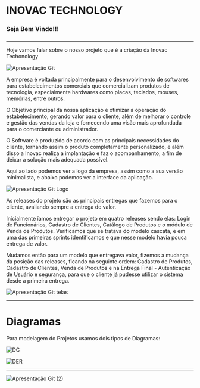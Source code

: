 # INOVAC TECHNOLOGY

### Seja Bem Vindo!!!

###  

------

Hoje vamos falar sobre o nosso projeto que é a criação da Inovac Techonology 



![Apresentação Git](https://user-images.githubusercontent.com/92610555/144709943-95b3a76c-b741-4101-9deb-ed372e2f3dd2.gif)



 A empresa é voltada principalmente para o desenvolvimento de softwares para estabelecimentos comerciais que comercializam produtos de tecnologia, especialmente hardwares como placas, teclados, mouses, memórias, entre outros.

 

O Objetivo principal da nossa aplicação é otimizar a operação do estabelecimento, gerando valor para o cliente, além de melhorar o controle e gestão das vendas da loja e fornecendo uma visão mais aprofundada para o comerciante ou administrador.

 

O Software é produzido de acordo com as principais necessidades do cliente, tornando assim o produto completamente personalizado, e além disso a Inovac realiza a implantação e faz o acompanhamento, a fim de deixar a solução mais adequada possível.

 

Aqui ao lado podemos ver a logo da empresa, assim como a sua versão minimalista, e abaixo podemos ver a interface da aplicação.

![Apresentação Git Logo](https://user-images.githubusercontent.com/92610555/144709908-364b9413-dbf9-4621-b883-7a1f2ba4d9ca.gif)

As releases do projeto são as principais entregas que fazemos para o cliente, avaliando sempre a entrega de valor.



 Inicialmente íamos entregar o projeto em quatro releases sendo elas: Login de Funcionários, Cadastro de Clientes, Catálogo de Produtos e o módulo de Venda de Produtos. Verificamos que se tratava do modelo cascata, e em uma das primeiras sprints identificamos e que nesse modelo havia pouca entrega de valor.

 

Mudamos então para um modelo que entregava valor, fizemos a mudança da posição das releases, ficando na seguinte ordem: Cadastro de Produtos, Cadastro de Clientes, Venda de Produtos e na Entrega Final - Autenticação de Usuário e segurança, para que o cliente já pudesse utilizar o sistema desde a primeira entrega.

![Apresentação Git telas](https://user-images.githubusercontent.com/92610555/144709919-742e6302-5280-46ad-a74c-7483a097c98c.gif)



------

# Diagramas



Para modelagem do Projetos usamos dois tipos de Diagramas:

![DC](https://user-images.githubusercontent.com/92610555/144709884-853279a2-b05f-4b09-bde6-a7600bea223c.png)





![DER](https://user-images.githubusercontent.com/92610555/144710084-6a1417e5-b271-449c-83c7-5067381a6cf4.png)



------



![Apresentação Git (2)](https://user-images.githubusercontent.com/92610555/144710459-97a24fe0-3ea5-471d-a602-b4bd837b5c47.gif)
